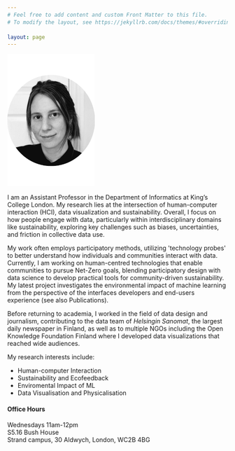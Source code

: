 ```yaml
---
# Feel free to add content and custom Front Matter to this file.
# To modify the layout, see https://jekyllrb.com/docs/themes/#overriding-theme-defaults

layout: page
---
```


<!-- ![Georgia's Photo](assets/georgia.png) -->
<img src="assets/georgia2.png" alt="Georgia's Photo" width="200"/>

I am an Assistant Professor in the Department of Informatics at King’s College London. My research lies at the intersection of human-computer interaction (HCI), data visualization and sustainability. Overall, I focus on how people engage with data, particularly within interdisciplinary domains like sustainability, exploring key challenges such as biases, uncertainties, and friction in collective data use.

My work often employs participatory methods, utilizing 'technology probes' to better understand how individuals and communities interact with data. Currently, I am working on human-centred technologies that enable communities to pursue Net-Zero goals, blending participatory design with data science to develop practical tools for community-driven sustainability. My latest project investigates the environmental impact of machine learning from the perspective of the interfaces developers and end-users experience (see also  Publications).

Before returning to academia, I worked in the field of data design and journalism, contributing to the data team of _Helsingin Sanomat_, the largest daily newspaper in Finland, as well as to multiple NGOs including the Open Knowledge Foundation Finland where I developed data visualizations that reached wide audiences.

<!-- My research examines how people interact with data and specifically how they handle issues such as biases, uncertainties and frictions when using data visualizations. I am also increasingly interested in topics surrounding sustainability and climate justice, especially as they relate to data and AI systems. -->

My research interests include:

- Human-computer Interaction
- Sustainability and Ecofeedback
- Enviromental Impact of ML
- Data Visualisation and Physicalisation


#### **Office Hours**
Wednesdays 11am-12pm   
S5.16 Bush House    
Strand campus, 30 Aldwych, London, WC2B 4BG  
